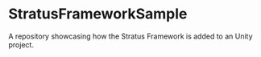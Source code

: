# StratusFrameworkSample
A repository showcasing how the Stratus Framework is added to an Unity project.
